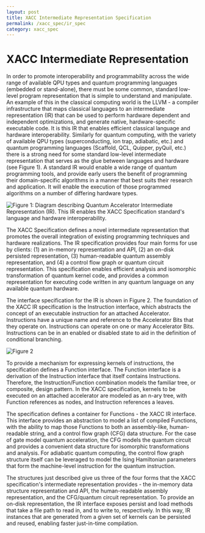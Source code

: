 ```yaml
---
layout: post
title: XACC Intermediate Representation Specification
permalink: /xacc_spec/ir_spec
category: xacc_spec
---
```


# XACC Intermediate Representation

In order to promote interoperability and programmability across the 
wide range of available QPU types and quantum programming languages 
(embedded or stand-alone), there must be some common, standard 
low-level program representation that is simple to understand 
and manipulate. An example of this in the classical computing 
world is the LLVM - a compiler infrastructure that maps classical 
languages to an intermediate representation (IR) that can be used 
to perform hardware dependent and independent optimizations, and 
generate native, hardware-specific executable code. It is this IR 
that enables efficient classical language and hardware interoperability. 
Similarly for quantum computing, with the variety of available QPU 
types (superconducting, ion trap, adiabatic, etc.) and quantum 
programming languages (Scaffold, QCL, Quipper, pyQuil, etc.) there 
is a strong need for some standard low-level intermediate representation 
that serves as the glue between languages and hardware (see Figure 1). A 
standard IR would enable a wide range of quantum programming tools, and 
provide early users the benefit of programming their domain-specific 
algorithms in a manner that best suits their research and application. 
It will enable the execution of those programmed algorithms on a number 
of differing hardware types. 

![Figure 1: Diagram describing Quantum Accelerator Intermediate Representation (IR). This IR enables the XACC Specification standard's language and hardware interoperability.](/assets/acc_ir.png)

The XACC Specification defines a novel intermediate representation 
that promotes the overall integration of existing programming 
techniques and hardware realizations. The IR specification provides 
four main forms for use by clients: (1) an in-memory representation 
and API, (2) an on-disk persisted representation, (3) human-readable 
quantum assembly representation, and (4) a control flow graph or 
quantum circuit representation. This specification enables efficient 
analysis and isomorphic transformation of quantum kernel code, 
and provides a common representation for executing code written 
in any quantum language on any available quantum hardware.

The interface specification for the IR is shown in Figure 2. The 
foundation of the XACC IR specification is the Instruction interface, 
which abstracts the concept of an executable instruction for an 
attached Accelerator. Instructions have a unique name and reference 
to the Accelerator Bits that they operate on. Instructions can 
operate on one or many Accelerator Bits. Instructions can be in 
an enabled or disabled state to aid in the definition of conditional branching. 

![Figure 2](/assets/acc_ir_spec.png)

To provide a mechanism for expressing kernels of instructions, the 
specification defines a Function interface. The Function interface 
is a derivation of the Instruction interface that itself contains 
Instructions. Therefore, the Instruction/Function combination models 
the familiar tree, or composite, design pattern. In the XACC 
specification, kernels to be executed on an attached accelerator 
are modeled as an n-ary tree, with Function references as nodes, 
and Instruction references a leaves. 

The specification defines a container for Functions - the XACC IR 
interface. This interface provides an abstraction to model a list 
of compiled Functions, with the ability to map those Functions to 
both an assembly-like, human-readable string, and a control flow 
graph (CFG) data structure. For the case of gate model quantum 
acceleration, the CFG models the quantum circuit and provides a 
convenient data structure for isomorphic transformations and analysis. 
For adiabatic quantum computing, the control flow graph structure 
itself can be leveraged to model the Ising Hamiltonian parameters 
that form the machine-level instruction for the quantum instruction.

The structures just described give us three of the four forms that 
the XACC specification's intermediate representation provides - the 
in-memory data structure representation and API, the human-readable 
assembly representation, and the CFG/quantum circuit representation. 
To provide an on-disk representation, the IR interface exposes persist 
and load methods that take a file path to read in, and to write to, 
respectively. In this way, IR instances that are generated from a 
given set of kernels can be persisted and reused, enabling faster 
just-in-time compilation. 
